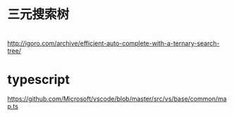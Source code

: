 # 三元搜索树



# 
http://igoro.com/archive/efficient-auto-complete-with-a-ternary-search-tree/

# typescript
https://github.com/Microsoft/vscode/blob/master/src/vs/base/common/map.ts
